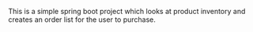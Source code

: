 This is a simple spring boot project which looks at product inventory and creates an order list for the user to purchase.
